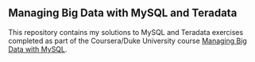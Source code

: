 ## Managing Big Data with MySQL and Teradata

This repository contains my solutions to MySQL and Teradata exercises completed as part of the Coursera/Duke University course [Managing Big Data with MySQL](https://www.coursera.org/learn/analytics-mysql).
